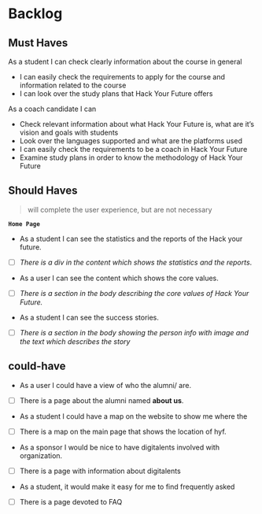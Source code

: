 # Backlog

## Must Haves

As a student I can check clearly information about the course in general

- I can easily check the requirements to apply for the course and information
  related to the course
- I can look over the study plans that Hack Your Future offers

As a coach candidate I can

- Check relevant information about what Hack Your Future is, what are it’s
  vision and goals with students
- Look over the languages supported and what are the platforms used
- I can easily check the requirements to be a coach in Hack Your Future
- Examine study plans in order to know the methodology of Hack Your Future

## Should Haves

> will complete the user experience, but are not necessary

**`Home Page`**

<!-- The Content that shows the Reports and statistics -->

- As a student I can see the statistics and the reports of the Hack your future.
- [ ] _There is a div in the content which shows the statistics and the
      reports_.

<!-- The Content that shows the Core values -->

- As a user I can see the content which shows the core values.
- [ ] _There is a section in the body describing the core values of Hack Your
      Future._

<!-- The Section that shows the Success Stories-->

- As a student I can see the success stories.
- [ ] _There is a section in the body showing the person info with image and the
      text which describes the story_

## could-have

<!-- Getting to know the Team -->

- As a user I could have a view of who the alumni/ are.
- [ ] There is a page about the alumni named **about us**.

<!-- Map that shows the location of the headquarter-->

- As a student I could have a map on the website to show me where the
- [ ] There is a map on the main page that shows the location of hyf.

<!-- Digitalents -->

- As a sponsor I would be nice to have digitalents involved with organization.
- [ ] There is a page with information about digitalents

<!-- FAQ -->

- As a student, it would make it easy for me to find frequently asked
- [ ] There is a page devoted to FAQ
